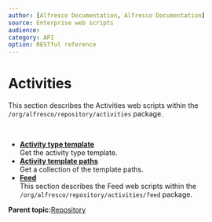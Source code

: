 ```yaml
---
author: [Alfresco Documentation, Alfresco Documentation]
source: Enterprise web scripts
audience: 
category: API
option: RESTful reference
---
```


# Activities

This section describes the Activities web scripts within the `/org/alfresco/repository/activities` package.

 

-   **[Activity type template](../references/RESTful-ActivitiesTemplateGet.md)**  
 Get the activity type template.
-   **[Activity template paths](../references/RESTful-ActivitiesTemplatesGet.md)**  
 Get a collection of the template paths.
-   **[Feed](../references/RESTful-Feed.md)**  
 This section describes the Feed web scripts within the `/org/alfresco/repository/activities/feed` package.

**Parent topic:**[Repository](../references/RESTful-Repository.md)

